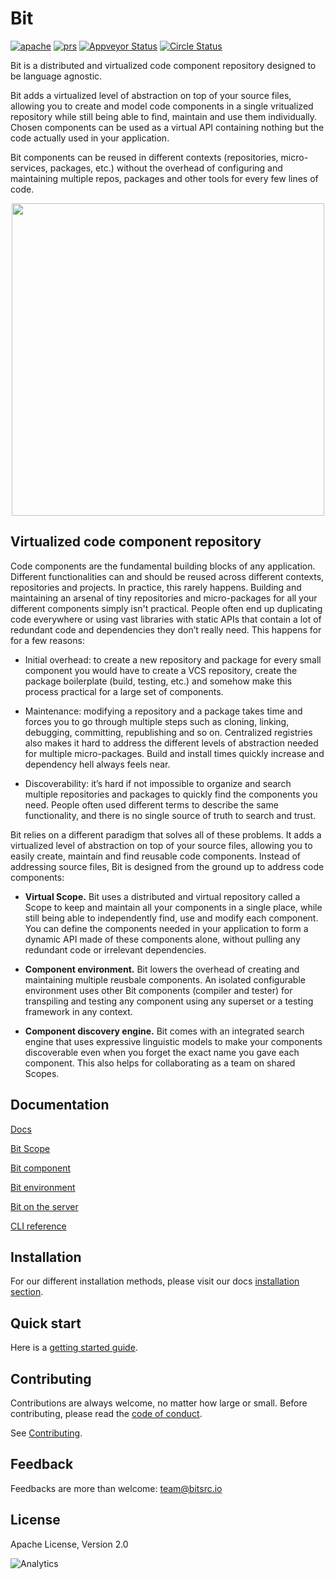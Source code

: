 
<p align="left">
<h1>Bit</h1>
</p>
<div style="text-align:left">
  <a href="https://opensource.org/licenses/Apache-2.0"><img alt="apache" src="https://img.shields.io/badge/License-Apache%202.0-blue.svg"></a>
  <a href="https://github.com/teambit/bit/blob/master/CONTRIBUTING.md"><img alt="prs" src="https://img.shields.io/badge/PRs-welcome-brightgreen.svg"></a>
  <a href="https://github.com/teambit/bit/blob/master/CONTRIBUTING.md"><img alt="Appveyor Status" src="https://ci.appveyor.com/api/projects/status/vg7wvfvku12kkxkc?svg=true"></a>
  <a href="https://github.com/teambit/bit/blob/master/CONTRIBUTING.md"><img alt="Circle Status" src="https://circleci.com/gh/teambit/bit/tree/master.svg?style=shield&circle-token=d9fc5b19b90fb7e0655d941a5d7f21b61174c4e7"></a>
</p>

</div>

Bit is a distributed and virtualized code component repository designed to be language agnostic.  

Bit adds a virtualized level of abstraction on top of your source files, allowing you to create and model code components in a single vritualized repository while still being able to find, maintain and use them individually. Chosen components can be used as a virtual API containing nothing but the code actually used in your application.

Bit components can be reused in different contexts (repositories, micro-services, packages, etc.) without the overhead of configuring and maintaining multiple repos, packages and other tools for every few lines of code.

<p align="center">
  <img src="https://storage.googleapis.com/bit-assets/gifs/leftpad2.gif" height="500">
</p>

## Virtualized code component repository

Code components are the fundamental building blocks of any application.
Different functionalities can and should be reused across different contexts, repositories and projects. In practice, this rarely happens. Building and maintaining an arsenal of tiny repositories and micro-packages for all your different components simply isn't practical. People often end up duplicating code everywhere or using vast libraries with static APIs that contain a lot of redundant code and dependencies they don’t really need. This happens for for a few reasons:

* Initial overhead: to create a new repository and package for every small component you would have to create a VCS repository, create the package boilerplate (build, testing, etc.) and somehow make this process practical for a large set of components.

* Maintenance: modifying a repository and a package takes time and forces you to go through multiple steps such as cloning, linking, debugging, committing, republishing and so on. Centralized registries also makes it hard to address the different levels of abstraction needed for multiple micro-packages. Build and install times quickly increase and dependency hell always feels near.

* Discoverability: it’s hard if not impossible to organize and search multiple repositories and packages to quickly find the components you need. People often used different terms to describe the same functionality, and there is no single source of truth to search and trust.

Bit relies on a different paradigm that solves all of these problems. It adds a virtualized level of abstraction on top of your source files, allowing you to easily create, maintain and find reusable code components. Instead of addressing source files, Bit is designed from the ground up to address code components:

- **Virtual Scope.** Bit uses a distributed and virtual repository called a Scope to keep and maintain all your components in a single place, while still being able to independently find, use and modify each component. You can define the components needed in your application to form a dynamic API made of these components alone, without pulling any redundant code or irrelevant dependencies.

- **Component environment.** Bit lowers the overhead of creating and maintaining multiple reusbale components. An isolated configurable environment uses other Bit components (compiler and tester) for transpiling and testing any component using any superset or a testing framework in any context.

- **Component discovery engine.** Bit comes with an integrated search engine that uses expressive linguistic models to make your components discoverable even when you forget the exact name you gave each component. This also helps for collaborating as a team on shared Scopes.

## Documentation

[Docs](https://teambit.github.io/bit)

[Bit Scope](https://teambit.github.io/bit/bit-scope.html)

[Bit component](https://teambit.github.io/bit/bit-component.html)

[Bit environment](https://teambit.github.io/bit/bit-component.html#component-environment)

[Bit on the server](https://teambit.github.io/bit/bit-on-the-server.html)

[CLI reference](https://teambit.github.io/bit/cli-reference.html)

## Installation

For our different installation methods, please visit our docs [installation section](https://teambit.github.io/bit/installation.html).

## Quick start

Here is a [getting started guide](https://teambit.github.io/bit/getting-started.html).

## Contributing

Contributions are always welcome, no matter how large or small. Before contributing, please read the [code of conduct](CODE_OF_CONDUCT.md).

See [Contributing](CONTRIBUTING.md).

## Feedback

Feedbacks are more than welcome: [team@bitsrc.io](mailto:team@bitsrc.io)

## License

Apache License, Version 2.0

![Analytics](https://ga-beacon.appspot.com/UA-96032224-1/bit/readme?pixel)
